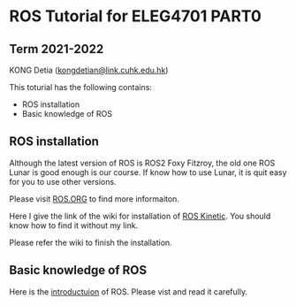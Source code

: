 # ROS Tutorial for ELEG4701 PART0

## Term 2021-2022

KONG Detia (kongdetian@link.cuhk.edu.hk)

This toturial has the following contains:

- ROS installation
- Basic knowledge of ROS

## ROS installation

Although the latest version of ROS is ROS2 Foxy Fitzroy, the old one ROS Lunar is good enough is our course. If know how to use Lunar, it is quit easy for you to use other versions.

Please visit [ROS.ORG](https://www.ros.org/) to find more informaiton.

Here I give the link of the wiki for installation of [ROS Kinetic](http://wiki.ros.org/kinetic/Installation/Ubuntu). You should know how to find it without my link.

Please refer the wiki to finish the installation.

## Basic knowledge of ROS

Here is the [introductuion](http://wiki.ros.org/ROS/Introduction) of ROS. Please vist and read it carefully.


